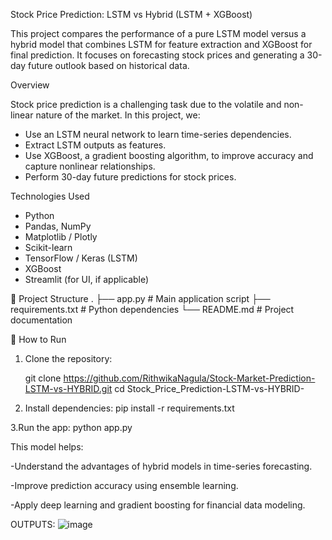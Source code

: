 
Stock Price Prediction: LSTM vs Hybrid (LSTM + XGBoost)

This project compares the performance of a pure LSTM model versus a hybrid model that combines LSTM for feature extraction and XGBoost for final prediction. It focuses on forecasting stock prices and generating a 30-day future outlook based on historical data.


Overview

Stock price prediction is a challenging task due to the volatile and non-linear nature of the market. In this project, we:
- Use an LSTM neural network to learn time-series dependencies.
- Extract LSTM outputs as features.
- Use XGBoost, a gradient boosting algorithm, to improve accuracy and capture nonlinear relationships.
- Perform 30-day future predictions for stock prices.

Technologies Used

- Python
- Pandas, NumPy
- Matplotlib / Plotly
- Scikit-learn
- TensorFlow / Keras (LSTM)
- XGBoost
- Streamlit (for UI, if applicable)

📁 Project Structure
.
├── app.py # Main application script
├── requirements.txt # Python dependencies
└── README.md # Project documentation

🚀 How to Run

1. Clone the repository:

   git clone https://github.com/RithwikaNagula/Stock-Market-Prediction-LSTM-vs-HYBRID.git
   cd Stock_Price_Prediction-LSTM-vs-HYBRID-

   
2. Install dependencies:
pip install -r requirements.txt


3.Run the app:
python app.py


This model helps:

-Understand the advantages of hybrid models in time-series forecasting.

-Improve prediction accuracy using ensemble learning.

-Apply deep learning and gradient boosting for financial data modeling.

OUTPUTS:
![image](https://github.com/user-attachments/assets/df2d775c-1abc-4676-b0c1-7629fc6b1ee2)


